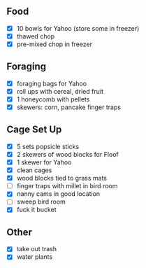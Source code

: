 ## Food
- [x] 10 bowls for Yahoo (store some in freezer)
- [x] thawed chop
- [x] pre-mixed chop in freezer 

## Foraging 
- [x] foraging bags for Yahoo 
- [x] roll ups with cereal, dried fruit 
- [x] 1 honeycomb with pellets
- [x] skewers: corn, pancake finger traps

## Cage Set Up
- [x] 5 sets popsicle sticks
- [x] 2 skewers of wood blocks for Floof 
- [x] 1 skewer for Yahoo 
- [x] clean cages
- [x] wood blocks tied to grass mats
- [ ] finger traps with millet in bird room
- [x] nanny cams in good location
- [ ] sweep bird room
- [x] fuck it bucket

## Other 
- [x] take out trash
- [x] water plants 